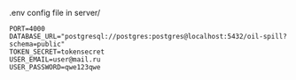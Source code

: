 .env config file in server/

```
PORT=4000
DATABASE_URL="postgresql://postgres:postgres@localhost:5432/oil-spill?schema=public"
TOKEN_SECRET=tokensecret
USER_EMAIL=user@mail.ru
USER_PASSWORD=qwe123qwe
```
